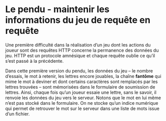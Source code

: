 # Le pendu - maintenir les informations du jeu de requête en requête

Une première difficulté dans la réalisation d’un jeu dont les actions du joueur sont des requêtes HTTP concerne la permanence des données du jeu. HTTP est un protocole amnésique et chaque requête oublie ce qu’il s’est passé à la précédente.

Dans cette première version du pendu, les données du jeu – le nombre d’essais, le mot à retenir, les lettres encore jouables, la chaîne __fantôme__ qui mime le mot à deviner et dont certains caractères sont remplacés par les lettres trouvées – sont mémorisées dans le formulaire de soumission de lettres. Ainsi, chaque fois qu’un joueur essaie une lettre, sans le savoir, il renvoie les données du jeu vers le serveur. Notons que le mot en lui même n’est pas stocké dans le formulaire. On ne stocke qu’un indice numérique qui permet de retrouver le mot sur le serveur dans une liste de mots issue d’un fichier.
